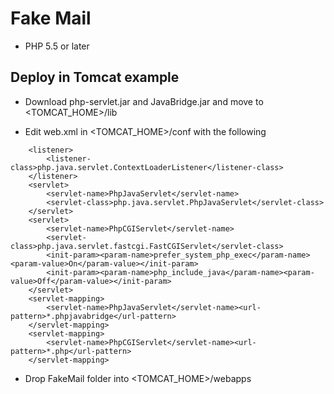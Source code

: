 # Fake Mail

- PHP 5.5 or later

## Deploy in Tomcat example

- Download php-servlet.jar and JavaBridge.jar and move to <TOMCAT_HOME>/lib

- Edit web.xml in <TOMCAT_HOME>/conf with the following

```
    <listener>
        <listener-class>php.java.servlet.ContextLoaderListener</listener-class>
    </listener>
    <servlet>
        <servlet-name>PhpJavaServlet</servlet-name>
        <servlet-class>php.java.servlet.PhpJavaServlet</servlet-class>
    </servlet>
    <servlet>
        <servlet-name>PhpCGIServlet</servlet-name>
        <servlet-class>php.java.servlet.fastcgi.FastCGIServlet</servlet-class>
        <init-param><param-name>prefer_system_php_exec</param-name><param-value>On</param-value></init-param>
        <init-param><param-name>php_include_java</param-name><param-value>Off</param-value></init-param>
    </servlet>
    <servlet-mapping>
        <servlet-name>PhpJavaServlet</servlet-name><url-pattern>*.phpjavabridge</url-pattern>
    </servlet-mapping>
    <servlet-mapping>
        <servlet-name>PhpCGIServlet</servlet-name><url-pattern>*.php</url-pattern>
    </servlet-mapping>
```

- Drop FakeMail folder into <TOMCAT_HOME>/webapps